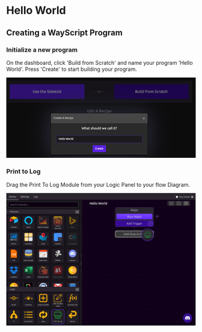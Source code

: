 # Hello World

## Creating a WayScript Program

### Initialize a new program

On the dashboard, click 'Build from Scratch' and name your program 'Hello World'. Press 'Create' to start building your program.

![Press the Create button to Initialize your new program.](../.gitbook/assets/screenshot-2019-07-15-11.43.27.png)

### Print to Log

Drag the Print To Log Module from your Logic Panel to your flow Diagram.

![](../.gitbook/assets/screenshot-2019-07-15-11.53.38.png)

#### 


